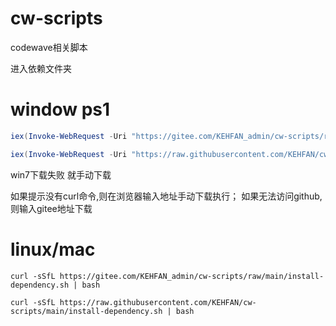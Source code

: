 # cw-scripts
codewave相关脚本

进入依赖文件夹

# window ps1
```powershell
iex(Invoke-WebRequest -Uri "https://gitee.com/KEHFAN_admin/cw-scripts/raw/main/install-dependency.ps1" -UseBasicParsing).Content
```
```powershell
iex(Invoke-WebRequest -Uri "https://raw.githubusercontent.com/KEHFAN/cw-scripts/main/install-dependency.ps1" -UseBasicParsing).Content
```
win7下载失败 就手动下载

如果提示没有curl命令,则在浏览器输入地址手动下载执行；
如果无法访问github,则输入gitee地址下载


# linux/mac
```shell
curl -sSfL https://gitee.com/KEHFAN_admin/cw-scripts/raw/main/install-dependency.sh | bash
```
```shell
curl -sSfL https://raw.githubusercontent.com/KEHFAN/cw-scripts/main/install-dependency.sh | bash
```

